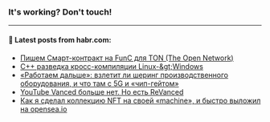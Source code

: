 ### It's working? Don't touch!

---
<!--
#### 🛠️ Technical stack:

![C++](https://img.shields.io/badge/C++-informational?logo=c%2B%2B&style=flat&logoColor=white&color=9C033A)
![Java](https://img.shields.io/badge/Java-informational?logo=java&style=flat&logoColor=white&color=007396)
![Kotlin](https://img.shields.io/badge/Kotlin-informational?logo=Kotlin&style=flat&logoColor=white&color=0095D5)
![JS](https://img.shields.io/badge/JS-informational?logo=javaScript&style=flat&logoColor=black&color=F7Df1E) <br>
![HTML5](https://img.shields.io/badge/HTML5-informational?logo=html5&style=flat&logoColor=white&color=E34F26)
![CSS3](https://img.shields.io/badge/CSS3-informational?logo=css3&style=flat&logoColor=white&color=157286)
![Sass](https://img.shields.io/badge/Saas-informational?logo=sass&style=flat&logoColor=white&color=hotpink)
![PHP](https://img.shields.io/badge/PHP-informational?logo=php&style=flat&logoColor=white&color=777BB4) <br>
![WebPAck](https://img.shields.io/badge/WebPack-informational?logo=webPack&style=flat&logoColor=white&color=FF6F00)
![Bootstrap](https://img.shields.io/badge/Bootstrap-informational?logo=Bootstrap&style=flat&logoColor=white&color=7952B3)
![MySQL](https://img.shields.io/badge/MySQL-informational?logo=MySQL&style=flat&logoColor=white&color=00f) <br>
![NodeJS](https://img.shields.io/badge/NodeJS-informational?logo=node.js&style=flat&logoColor=white&color=43853D)
![Spring](https://img.shields.io/badge/Spring-informational?logo=Spring&style=flat&logoColor=white&color=0A9EDC)
![Angular](https://img.shields.io/badge/Vue-informational?logo=vue.js&style=flat&logoColor=white&color=red)
![Git](https://img.shields.io/badge/Git-informational?logo=git&style=flat&logoColor=white&color=darkorange)

___
-->

#### 💬 Latest posts from habr.com:

<!-- BLOG-POST-LIST:START -->
- [Пишем Смарт-контракт на FunC для TON &lpar;The Open Network&rpar;](https://habr.com/ru/post/673480/?utm_source=habrahabr&utm_medium=rss&utm_campaign=673480)
- [C++ разведка кросс-компиляции Linux-&amp;gt;Windows](https://habr.com/ru/post/673474/?utm_source=habrahabr&utm_medium=rss&utm_campaign=673474)
- [«Работаем дальше»: взлетит ли шеринг производственного оборудования, и что там с 5G и «чип-гейтом»](https://habr.com/ru/post/673468/?utm_source=habrahabr&utm_medium=rss&utm_campaign=673468)
- [YouTube Vanced больше нет. Но есть ReVanced](https://habr.com/ru/post/673460/?utm_source=habrahabr&utm_medium=rss&utm_campaign=673460)
- [Как я сделал коллекцию NFT на своей «machine», и быстро выложил на opensea.io](https://habr.com/ru/post/673452/?utm_source=habrahabr&utm_medium=rss&utm_campaign=673452)
<!-- BLOG-POST-LIST:END -->
